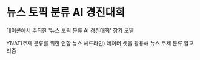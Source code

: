 # 뉴스 토픽 분류 AI 경진대회

데이콘에서 주최한 '뉴스 토픽 분류 AI 경진대회' 참가 모델

YNAT(주제 분류를 위한 연합 뉴스 헤드라인) 데이터 셋을 활용해 뉴스 주제 분류 알고리즘
